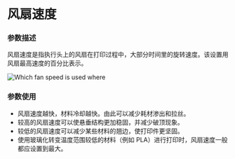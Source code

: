 风扇速度
====
### **参数描述**
风扇速度是指执行头上的风扇在打印过程中，大部分时间里的旋转速度。该设置用风扇最高速度的百分比表示。

![Which fan speed is used where](../images/cool_fan_speed.svg)

### **参数使用**
* 风扇速度越快，材料冷却越快。由此可以减少耗材渗出和拉丝。
* 较高的风扇速度可以使悬垂结构更加稳固，并减少破顶现象。
* 较低的风扇速度可以减少某些材料的翘边，使打印件更坚固。
* 使用玻璃化转变温度范围较低的材料（例如 PLA）进行打印时，风扇速度一般都应设置到最大。

<!--本文术语：
Fan Speed 风扇速度
-->
